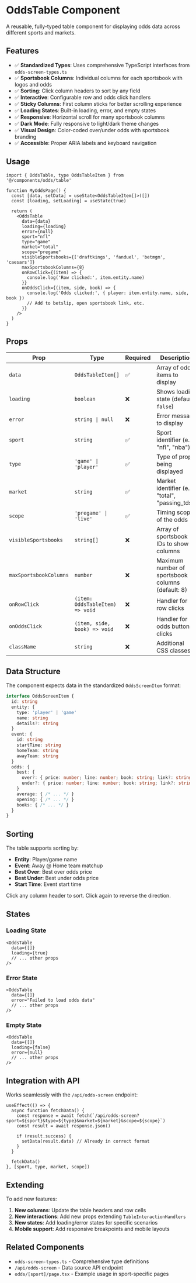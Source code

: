 # OddsTable Component

A reusable, fully-typed table component for displaying odds data across different sports and markets.

## Features

- ✅ **Standardized Types**: Uses comprehensive TypeScript interfaces from `odds-screen-types.ts`
- ✅ **Sportsbook Columns**: Individual columns for each sportsbook with logos and odds
- ✅ **Sorting**: Click column headers to sort by any field
- ✅ **Interactive**: Configurable row and odds click handlers
- ✅ **Sticky Columns**: First column sticks for better scrolling experience
- ✅ **Loading States**: Built-in loading, error, and empty states
- ✅ **Responsive**: Horizontal scroll for many sportsbook columns
- ✅ **Dark Mode**: Fully responsive to light/dark theme changes
- ✅ **Visual Design**: Color-coded over/under odds with sportsbook branding
- ✅ **Accessible**: Proper ARIA labels and keyboard navigation

## Usage

```tsx
import { OddsTable, type OddsTableItem } from '@/components/odds/table'

function MyOddsPage() {
  const [data, setData] = useState<OddsTableItem[]>([])
  const [loading, setLoading] = useState(true)
  
  return (
    <OddsTable 
      data={data}
      loading={loading}
      error={null}
      sport="nfl"
      type="game"
      market="total"
      scope="pregame"
      visibleSportsbooks={['draftkings', 'fanduel', 'betmgm', 'caesars']}
      maxSportsbookColumns={8}
      onRowClick={(item) => {
        console.log('Row clicked:', item.entity.name)
      }}
      onOddsClick={(item, side, book) => {
        console.log('Odds clicked:', { player: item.entity.name, side, book })
        // Add to betslip, open sportsbook link, etc.
      }}
    />
  )
}
```

## Props

| Prop | Type | Required | Description |
|------|------|----------|-------------|
| `data` | `OddsTableItem[]` | ✅ | Array of odds items to display |
| `loading` | `boolean` | ❌ | Shows loading state (default: `false`) |
| `error` | `string \| null` | ❌ | Error message to display |
| `sport` | `string` | ✅ | Sport identifier (e.g., "nfl", "nba") |
| `type` | `'game' \| 'player'` | ✅ | Type of props being displayed |
| `market` | `string` | ✅ | Market identifier (e.g., "total", "passing_tds") |
| `scope` | `'pregame' \| 'live'` | ✅ | Timing scope of the odds |
| `visibleSportsbooks` | `string[]` | ❌ | Array of sportsbook IDs to show as columns |
| `maxSportsbookColumns` | `number` | ❌ | Maximum number of sportsbook columns (default: 8) |
| `onRowClick` | `(item: OddsTableItem) => void` | ❌ | Handler for row clicks |
| `onOddsClick` | `(item, side, book) => void` | ❌ | Handler for odds button clicks |
| `className` | `string` | ❌ | Additional CSS classes |

## Data Structure

The component expects data in the standardized `OddsScreenItem` format:

```typescript
interface OddsScreenItem {
  id: string
  entity: {
    type: 'player' | 'game'
    name: string
    details?: string
  }
  event: {
    id: string
    startTime: string
    homeTeam: string
    awayTeam: string
  }
  odds: {
    best: {
      over?: { price: number; line: number; book: string; link?: string }
      under?: { price: number; line: number; book: string; link?: string }
    }
    average: { /* ... */ }
    opening: { /* ... */ }
    books: { /* ... */ }
  }
}
```

## Sorting

The table supports sorting by:
- **Entity**: Player/game name
- **Event**: Away @ Home team matchup
- **Best Over**: Best over odds price
- **Best Under**: Best under odds price  
- **Start Time**: Event start time

Click any column header to sort. Click again to reverse the direction.

## States

### Loading State
```tsx
<OddsTable 
  data={[]}
  loading={true}
  // ... other props
/>
```

### Error State
```tsx
<OddsTable 
  data={[]}
  error="Failed to load odds data"
  // ... other props
/>
```

### Empty State
```tsx
<OddsTable 
  data={[]}
  loading={false}
  error={null}
  // ... other props
/>
```

## Integration with API

Works seamlessly with the `/api/odds-screen` endpoint:

```tsx
useEffect(() => {
  async function fetchData() {
    const response = await fetch(`/api/odds-screen?sport=${sport}&type=${type}&market=${market}&scope=${scope}`)
    const result = await response.json()
    
    if (result.success) {
      setData(result.data) // Already in correct format
    }
  }
  
  fetchData()
}, [sport, type, market, scope])
```

## Extending

To add new features:

1. **New columns**: Update the table headers and row cells
2. **New interactions**: Add new props extending `TableInteractionHandlers`
3. **New states**: Add loading/error states for specific scenarios
4. **Mobile support**: Add responsive breakpoints and mobile layouts

## Related Components

- `odds-screen-types.ts` - Comprehensive type definitions
- `/api/odds-screen` - Data source API endpoint
- `odds/[sport]/page.tsx` - Example usage in sport-specific pages
